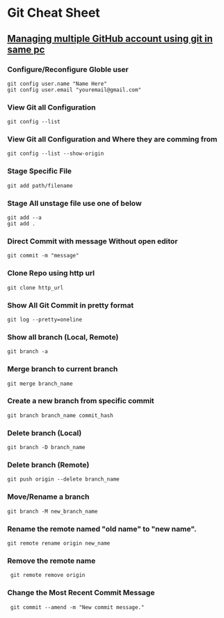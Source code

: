 # Git Cheat Sheet

## [Managing multiple GitHub account using git in same pc](https://dev.to/raven404/managing-multiple-github-account-using-git-in-windows-2m0h)

### Configure/Reconfigure Globle user
    git config user.name "Name Here"
    git config user.email "youremail@gmail.com"

### View Git all Configuration
    git config --list

### View Git all Configuration and Where they are comming from
    git config --list --show-origin

### Stage Specific File
    git add path/filename

### Stage All unstage file use one of below
    git add --a
    git add .

### Direct Commit with message Without open editor
    git commit -m "message"

### Clone Repo using http url
    git clone http_url

### Show All Git Commit in pretty format
    git log --pretty=oneline

### Show all branch (Local, Remote)
    git branch -a

### Merge branch to current branch
    git merge branch_name

### Create a new branch from specific commit
    git branch branch_name commit_hash

### Delete branch (Local)
    git branch -D branch_name

### Delete branch (Remote)
    git push origin --delete branch_name

### Move/Rename a branch
    git branch -M new_branch_name

### Rename the remote named "old name" to "new name".
    git remote rename origin new_name

### Remove the remote name
     git remote remove origin

### Change the Most Recent Commit Message

     git commit --amend -m "New commit message."
